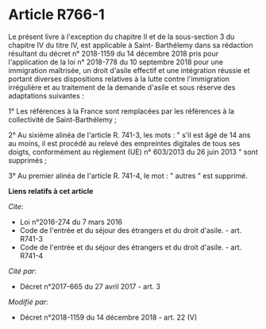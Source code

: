 # Article R766-1

Le présent livre à l'exception du chapitre II et de la sous-section 3 du chapitre IV du titre IV, est applicable à Saint-
Barthélemy dans sa rédaction résultant du décret n° 2018-1159 du 14 décembre 2018  pris pour l'application de la loi n°
2018-778 du 10 septembre 2018 pour une immigration maîtrisée, un droit d'asile effectif et une intégration réussie et portant
diverses dispositions relatives à la lutte contre l'immigration irrégulière et au traitement de la demande d'asile et sous
réserve des adaptations suivantes :

1° Les références à la France sont remplacées par les références à la collectivité de Saint-Barthélemy ;

2° Au sixième alinéa de l'article R. 741-3, les mots : " s'il est âgé de 14 ans au moins, il est procédé au relevé des
empreintes digitales de tous ses doigts, conformément au règlement (UE) n° 603/2013 du 26 juin 2013 " sont supprimés ;

3° Au premier alinéa de l'article R. 741-4, le mot : " autres " est supprimé.

**Liens relatifs à cet article**

_Cite_:

  - Loi n°2016-274 du 7 mars 2016
  - Code de l'entrée et du séjour des étrangers et du droit d'asile. - art. R741-3
  - Code de l'entrée et du séjour des étrangers et du droit d'asile. - art. R741-4

_Cité par_:

  - Décret n°2017-665 du 27 avril 2017 - art. 3

_Modifié par_:

  - Décret n°2018-1159 du 14 décembre 2018 - art. 22 (V)

